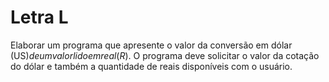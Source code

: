 # Letra L

Elaborar um programa que apresente o valor da conversão em dólar (US$) de um valor lido em real (R$). O programa deve solicitar o valor da cotação do dólar e também a quantidade de reais disponíveis com o usuário.